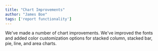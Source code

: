```yaml
---
title: "Chart Improvements"
author: "James Boe"
tags: ['report functionality']
---
```

We've made a number of chart improvements.<!--more--> We've improved the fonts and added color customization options for stacked column, stacked bar, pie, line, and area charts.